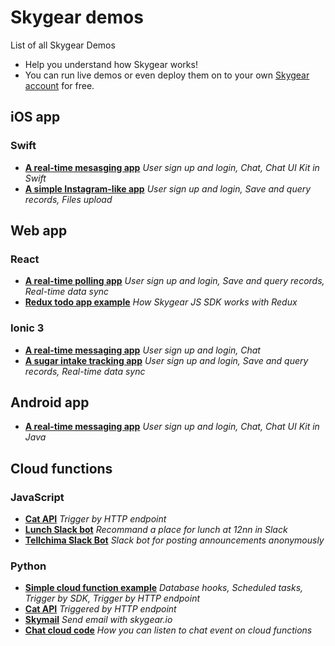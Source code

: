 # Skygear demos 
List of all Skygear Demos
* Help you understand how Skygear works!
* You can run live demos or even deploy them on to your own [Skygear account](https://skygear.io) for free.

## iOS app

### Swift

* [**A real-time mesasging app**](https://github.com/skygear-demo/SkygearChat-iOS-Demo)
    *User sign up and login, Chat, Chat UI Kit in Swift*
* [**A simple Instagram-like app**](https://github.com/skygear-demo/photo-app)
    *User sign up and login, Save and query records, Files upload*

## Web app

### React

* [**A real-time polling app**](https://github.com/skygear-demo/react-dinnerpoll)
    *User sign up and login, Save and query records, Real-time data sync*
* [**Redux todo app example**](https://github.com/skygear-demo/redux-todo-example)
    *How Skygear JS SDK works with Redux*

### Ionic 3

* [**A real-time messaging app**](https://github.com/skygear-demo/ionic3-chat-demo)
    *User sign up and login, Chat*
* [**A sugar intake tracking app**](https://github.com/skygear-demo/ionic-sanssugar)
    *User sign up and login, Save and query records, Real-time data sync*

## Android app

* [**A real-time messaging app**](https://github.com/skygear-demo/android-chat-uikit-demo)
    *User sign up and login, Chat, Chat UI Kit in Java*

## Cloud functions

### JavaScript

* [**Cat API**](https://github.com/skygear-demo/skygear-catapi-js)
    *Trigger by HTTP endpoint*
* [**Lunch Slack bot**](https://github.com/skygear-demo/skygear-lunchbot-js)
    *Recommand a place for lunch at 12nn in Slack*
* [**Tellchima Slack Bot**](https://github.com/skygear-demo/skygear-tellchima-js)
    *Slack bot for posting announcements anonymously*

### Python

* [**Simple cloud function example**](https://github.com/skygear-demo/cloud-code-quick-start/blob/master/cloud_code.py)
    *Database hooks, Scheduled tasks, Trigger by SDK, Trigger by HTTP endpoint*
* [**Cat API**](https://github.com/skygear-demo/skygear-catapi)
    *Triggered by HTTP endpoint*
* [**Skymail**](https://github.com/skygear-demo/skymail)
    *Send email with skygear.io*
* [**Chat cloud code**](https://github.com/skygear-demo/cloud-chat-demo-js)
    *How you can listen to chat event on cloud functions*


